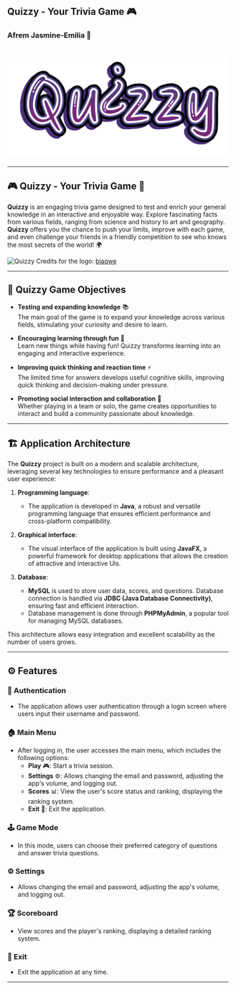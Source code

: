 
## **Quizzy** - Your Trivia Game 🎮  
### Afrem Jasmine-Emilia 🧠
# ![Quizzy](https://github.com/Jasmine-Afrem/Quizzy/blob/main/src/main/resources/Quizzy.png)  

---

## **🎮 Quizzy - Your Trivia Game** 🧠

**Quizzy** is an engaging trivia game designed to test and enrich your general knowledge in an interactive and enjoyable way. Explore fascinating facts from various fields, ranging from science and history to art and geography. **Quizzy** offers you the chance to push your limits, improve with each game, and even challenge your friends in a friendly competition to see who knows the most secrets of the world! 🌍

![Quizzy](https://github.com/Jasmine-Afrem/Quizzy/blob/main/Quizzy.gif)
Credits for the logo: [biaqwe](https://github.com/biaqwe)

---

## **🎯 Quizzy Game Objectives**

- **Testing and expanding knowledge** 📚  
    The main goal of the game is to expand your knowledge across various fields, stimulating your curiosity and desire to learn.

- **Encouraging learning through fun** 🎉  
    Learn new things while having fun! Quizzy transforms learning into an engaging and interactive experience.

- **Improving quick thinking and reaction time** ⚡  
    The limited time for answers develops useful cognitive skills, improving quick thinking and decision-making under pressure.

- **Promoting social interaction and collaboration** 🤝  
    Whether playing in a team or solo, the game creates opportunities to interact and build a community passionate about knowledge.

---

## **🏗️ Application Architecture**

The **Quizzy** project is built on a modern and scalable architecture, leveraging several key technologies to ensure performance and a pleasant user experience:

1. **Programming language**:  
   - The application is developed in **Java**, a robust and versatile programming language that ensures efficient performance and cross-platform compatibility.

2. **Graphical interface**:  
   - The visual interface of the application is built using **JavaFX**, a powerful framework for desktop applications that allows the creation of attractive and interactive UIs.

3. **Database**:  
   - **MySQL** is used to store user data, scores, and questions. Database connection is handled via **JDBC (Java Database Connectivity)**, ensuring fast and efficient interaction.  
   - Database management is done through **PHPMyAdmin**, a popular tool for managing MySQL databases.

This architecture allows easy integration and excellent scalability as the number of users grows.

---

## **⚙️ Features**

### **🔑 Authentication**
- The application allows user authentication through a login screen where users input their username and password.

### **🏠 Main Menu**
- After logging in, the user accesses the main menu, which includes the following options:
  - **Play** 🎮: Start a trivia session.
  - **Settings** ⚙️: Allows changing the email and password, adjusting the app's volume, and logging out.
  - **Scores** 📊: View the user's score status and ranking, displaying the ranking system.
  - **Exit** 🚪: Exit the application.

### **🕹️ Game Mode**
- In this mode, users can choose their preferred category of questions and answer trivia questions.

### **⚙️ Settings**
- Allows changing the email and password, adjusting the app's volume, and logging out.

### **🏆 Scoreboard**
- View scores and the player's ranking, displaying a detailed ranking system.

### **🚪 Exit**
- Exit the application at any time.

---

